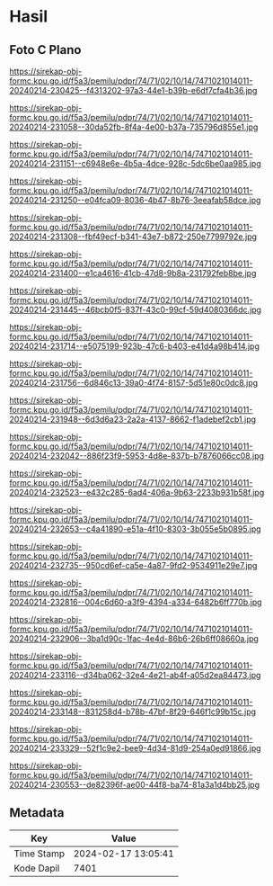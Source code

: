# Hasil

## Foto C Plano

https://sirekap-obj-formc.kpu.go.id/f5a3/pemilu/pdpr/74/71/02/10/14/7471021014011-20240214-230425--f4313202-97a3-44e1-b39b-e6df7cfa4b36.jpg

https://sirekap-obj-formc.kpu.go.id/f5a3/pemilu/pdpr/74/71/02/10/14/7471021014011-20240214-231058--30da52fb-8f4a-4e00-b37a-735796d855e1.jpg

https://sirekap-obj-formc.kpu.go.id/f5a3/pemilu/pdpr/74/71/02/10/14/7471021014011-20240214-231151--c6948e6e-4b5a-4dce-928c-5dc6be0aa985.jpg

https://sirekap-obj-formc.kpu.go.id/f5a3/pemilu/pdpr/74/71/02/10/14/7471021014011-20240214-231250--e04fca09-8036-4b47-8b76-3eeafab58dce.jpg

https://sirekap-obj-formc.kpu.go.id/f5a3/pemilu/pdpr/74/71/02/10/14/7471021014011-20240214-231308--fbf49ecf-b341-43e7-b872-250e7799792e.jpg

https://sirekap-obj-formc.kpu.go.id/f5a3/pemilu/pdpr/74/71/02/10/14/7471021014011-20240214-231400--e1ca4616-41cb-47d8-9b8a-231792feb8be.jpg

https://sirekap-obj-formc.kpu.go.id/f5a3/pemilu/pdpr/74/71/02/10/14/7471021014011-20240214-231445--46bcb0f5-837f-43c0-99cf-59d4080366dc.jpg

https://sirekap-obj-formc.kpu.go.id/f5a3/pemilu/pdpr/74/71/02/10/14/7471021014011-20240214-231714--e5075199-923b-47c6-b403-e41d4a98b414.jpg

https://sirekap-obj-formc.kpu.go.id/f5a3/pemilu/pdpr/74/71/02/10/14/7471021014011-20240214-231756--6d846c13-39a0-4f74-8157-5d51e80c0dc8.jpg

https://sirekap-obj-formc.kpu.go.id/f5a3/pemilu/pdpr/74/71/02/10/14/7471021014011-20240214-231948--6d3d6a23-2a2a-4137-8662-f1adebef2cb1.jpg

https://sirekap-obj-formc.kpu.go.id/f5a3/pemilu/pdpr/74/71/02/10/14/7471021014011-20240214-232042--886f23f9-5953-4d8e-837b-b7876066cc08.jpg

https://sirekap-obj-formc.kpu.go.id/f5a3/pemilu/pdpr/74/71/02/10/14/7471021014011-20240214-232523--e432c285-6ad4-406a-9b63-2233b931b58f.jpg

https://sirekap-obj-formc.kpu.go.id/f5a3/pemilu/pdpr/74/71/02/10/14/7471021014011-20240214-232653--c4a41890-e51a-4f10-8303-3b055e5b0895.jpg

https://sirekap-obj-formc.kpu.go.id/f5a3/pemilu/pdpr/74/71/02/10/14/7471021014011-20240214-232735--950cd6ef-ca5e-4a87-9fd2-9534911e29e7.jpg

https://sirekap-obj-formc.kpu.go.id/f5a3/pemilu/pdpr/74/71/02/10/14/7471021014011-20240214-232816--004c6d60-a3f9-4394-a334-6482b6ff770b.jpg

https://sirekap-obj-formc.kpu.go.id/f5a3/pemilu/pdpr/74/71/02/10/14/7471021014011-20240214-232906--3ba1d90c-1fac-4e4d-86b6-26b6ff08660a.jpg

https://sirekap-obj-formc.kpu.go.id/f5a3/pemilu/pdpr/74/71/02/10/14/7471021014011-20240214-233116--d34ba062-32e4-4e21-ab4f-a05d2ea84473.jpg

https://sirekap-obj-formc.kpu.go.id/f5a3/pemilu/pdpr/74/71/02/10/14/7471021014011-20240214-233148--831258d4-b78b-47bf-8f29-646f1c99b15c.jpg

https://sirekap-obj-formc.kpu.go.id/f5a3/pemilu/pdpr/74/71/02/10/14/7471021014011-20240214-233329--52f1c9e2-bee9-4d34-81d9-254a0ed91866.jpg

https://sirekap-obj-formc.kpu.go.id/f5a3/pemilu/pdpr/74/71/02/10/14/7471021014011-20240214-230553--de82396f-ae00-44f8-ba74-81a3a1d4bb25.jpg


## Metadata

| Key        | Value               |
| ---------- | ------------------- |
| Time Stamp | 2024-02-17 13:05:41 |
| Kode Dapil | 7401                |



